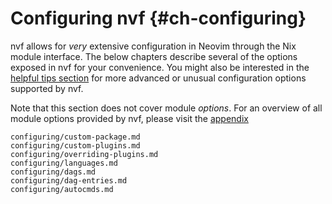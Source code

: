 # Configuring nvf {#ch-configuring}

[helpful tips section]: #ch-helpful-tips

nvf allows for _very_ extensive configuration in Neovim through the Nix module
interface. The below chapters describe several of the options exposed in nvf for
your convenience. You might also be interested in the [helpful tips section] for
more advanced or unusual configuration options supported by nvf.

Note that this section does not cover module _options_. For an overview of all
module options provided by nvf, please visit the [appendix](/nvf/options.html)

```{=include=} chapters
configuring/custom-package.md
configuring/custom-plugins.md
configuring/overriding-plugins.md
configuring/languages.md
configuring/dags.md
configuring/dag-entries.md
configuring/autocmds.md
```
